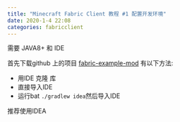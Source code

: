 ```yaml
---
title: "Minecraft Fabric Client 教程 #1 配置开发环境"
date: 2020-1-4 22:08
categories: fabricclient
---
```

需要 JAVA8+ 和 IDE

首先下载github 上的项目 [fabric-example-mod](https://github.com/FabricMC/fabric-example-mod/) 有以下方法:

* 用IDE 克隆 库
* 直接导入IDE
* 运行bat `./gradlew idea`然后导入IDE

推荐使用IDEA